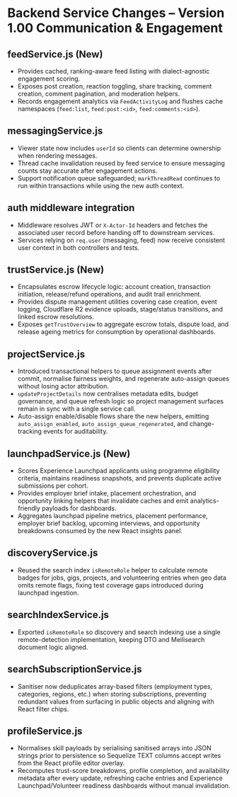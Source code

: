 # Backend Service Changes – Version 1.00 Communication & Engagement

## feedService.js (New)
- Provides cached, ranking-aware feed listing with dialect-agnostic engagement scoring.
- Exposes post creation, reaction toggling, share tracking, comment creation, comment pagination, and moderation helpers.
- Records engagement analytics via `FeedActivityLog` and flushes cache namespaces (`feed:list`, `feed:post:<id>`, `feed:comments:<id>`).

## messagingService.js
- Viewer state now includes `userId` so clients can determine ownership when rendering messages.
- Thread cache invalidation reused by feed service to ensure messaging counts stay accurate after engagement actions.
- Support notification queue safeguarded; `markThreadRead` continues to run within transactions while using the new auth context.

## auth middleware integration
- Middleware resolves JWT or `X-Actor-Id` headers and fetches the associated user record before handing off to downstream services.
- Services relying on `req.user` (messaging, feed) now receive consistent user context in both controllers and tests.

## trustService.js (New)
- Encapsulates escrow lifecycle logic: account creation, transaction initiation, release/refund operations, and audit trail enrichment.
- Provides dispute management utilities covering case creation, event logging, Cloudflare R2 evidence uploads, stage/status transitions, and linked escrow resolutions.
- Exposes `getTrustOverview` to aggregate escrow totals, dispute load, and release ageing metrics for consumption by operational dashboards.

## projectService.js
- Introduced transactional helpers to queue assignment events after commit, normalise fairness weights, and regenerate auto-assign queues without losing actor attribution.
- `updateProjectDetails` now centralises metadata edits, budget governance, and queue refresh logic so project management surfaces remain in sync with a single service call.
- Auto-assign enable/disable flows share the new helpers, emitting `auto_assign_enabled`, `auto_assign_queue_regenerated`, and change-tracking events for auditability.

## launchpadService.js (New)
- Scores Experience Launchpad applicants using programme eligibility criteria, maintains readiness snapshots, and prevents duplicate active submissions per cohort.
- Provides employer brief intake, placement orchestration, and opportunity linking helpers that invalidate caches and emit analytics-friendly payloads for dashboards.
- Aggregates launchpad pipeline metrics, placement performance, employer brief backlog, upcoming interviews, and opportunity breakdowns consumed by the new React insights panel.

## discoveryService.js
- Reused the search index `isRemoteRole` helper to calculate remote badges for jobs, gigs, projects, and volunteering entries when geo data omits remote flags, fixing test coverage gaps introduced during launchpad ingestion.

## searchIndexService.js
- Exported `isRemoteRole` so discovery and search indexing use a single remote-detection implementation, keeping DTO and Meilisearch document logic aligned.

## searchSubscriptionService.js
- Sanitiser now deduplicates array-based filters (employment types, categories, regions, etc.) when storing subscriptions, preventing redundant values from surfacing in public objects and aligning with React filter chips.

## profileService.js
- Normalises skill payloads by serialising sanitised arrays into JSON strings prior to persistence so Sequelize TEXT columns accept writes from the React profile editor overlay.
- Recomputes trust-score breakdowns, profile completion, and availability metadata after every update, refreshing cache entries and Experience Launchpad/Volunteer readiness dashboards without manual invalidation.
